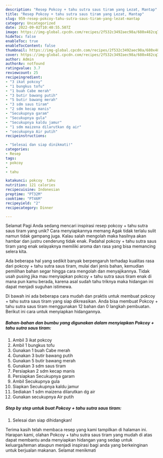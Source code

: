 ```yaml
---
description: "Resep Pokcoy + tahu sutra saus tiram yang Lezat, Mantap"
title: "Resep Pokcoy + tahu sutra saus tiram yang Lezat, Mantap"
slug: 959-resep-pokcoy-tahu-sutra-saus-tiram-yang-lezat-mantap
category: Uncategorized
date: 2022-09-02T10:40:55.507Z
image: https://img-global.cpcdn.com/recipes/2f532c3492aec98a/680x482cq70/pokcoy-tahu-sutra-saus-tiram-foto-resep-utama.jpg
hideToc: false
enableToc: true
enableTocContent: false
thumbnail: https://img-global.cpcdn.com/recipes/2f532c3492aec98a/680x482cq70/pokcoy-tahu-sutra-saus-tiram-foto-resep-utama.jpg
cover: https://img-global.cpcdn.com/recipes/2f532c3492aec98a/680x482cq70/pokcoy-tahu-sutra-saus-tiram-foto-resep-utama.jpg
author: Admin
authorAv: notfound
ratingvalue: 3.7
reviewcount: 25
recipeingredient:
- "3 ikat pokcoy"
- "1 bungkus tofu"
- "1 buah Cabe merah"
- "3 butir bawang putih"
- "5 butir bawang merah"
- "3 sdm saus tiram"
- "2 sdm kecap manis"
- "Secukupnya garam"
- "Secukupnya gula"
- "Secukupnya kaldu jamur"
- "1 sdm maizena dilarutkan dg air"
- "secukupnya Air putih"
recipeinstructions:

- "Selesai dan siap dinikmati!"
categories:
- Resep
tags:
- pokcoy
- 
- tahu

katakunci: pokcoy  tahu 
nutrition: 121 calories
recipecuisine: Indonesian
preptime: "PT32M"
cooktime: "PT46M"
recipeyield: "2"
recipecategory: Dinner

---
```



Selamat Pagi Anda sedang mencari inspirasi resep pokcoy + tahu sutra saus tiram yang unik? Cara menyiapkannya memang Agak tidak terlalu sulit namun tidak gampang juga. Kalau salah mengolah maka hasilnya akan hambar dan justru cenderung tidak enak. Padahal pokcoy + tahu sutra saus tiram yang enak selayaknya memiliki aroma dan rasa yang bisa memancing selera kita.




Ada beberapa hal yang sedikit banyak berpengaruh terhadap kualitas rasa dari pokcoy + tahu sutra saus tiram, mulai dari jenis bahan, kemudian pemilihan bahan segar hingga cara mengolah dan menyajikannya. Tidak usah pusing jika mau menyiapkan pokcoy + tahu sutra saus tiram enak di mana pun kamu berada, karena asal sudah tahu triknya maka hidangan ini dapat menjadi suguhan istimewa.


Di bawah ini ada beberapa cara mudah dan praktis untuk membuat pokcoy + tahu sutra saus tiram yang siap dikreasikan. Anda bisa membuat Pokcoy + tahu sutra saus tiram menggunakan 12 bahan dan 0 langkah pembuatan. Berikut ini cara untuk menyiapkan hidangannya.

<!--inarticleads1-->

##### Bahan-bahan dan bumbu yang digunakan dalam menyiapkan Pokcoy + tahu sutra saus tiram:

1. Ambil 3 ikat pokcoy
1. Ambil 1 bungkus tofu
1. Gunakan 1 buah Cabe merah
1. Gunakan 3 butir bawang putih
1. Gunakan 5 butir bawang merah
1. Gunakan 3 sdm saus tiram
1. Persiapkan 2 sdm kecap manis
1. Persiapkan Secukupnya garam
1. Ambil Secukupnya gula
1. Siapkan Secukupnya kaldu jamur
1. Sediakan 1 sdm maizena dilarutkan dg air
1. Gunakan secukupnya Air putih




<!--inarticleads2-->

##### Step by step untuk buat Pokcoy + tahu sutra saus tiram:


1. Selesai dan siap dihidangkan!



Terima kasih telah membaca resep yang kami tampilkan di halaman ini. Harapan kami, olahan Pokcoy + tahu sutra saus tiram yang mudah di atas dapat membantu anda menyiapkan hidangan yang sedap untuk keluarga/teman ataupun menjadi inspirasi bagi anda yang berkeinginan untuk berjualan makanan. Selamat menikmati
